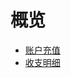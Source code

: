 # 概览 

* [账户充值](/transaction/reload)
* [收支明细](/transaction/operate)









    
   
   
    
        
